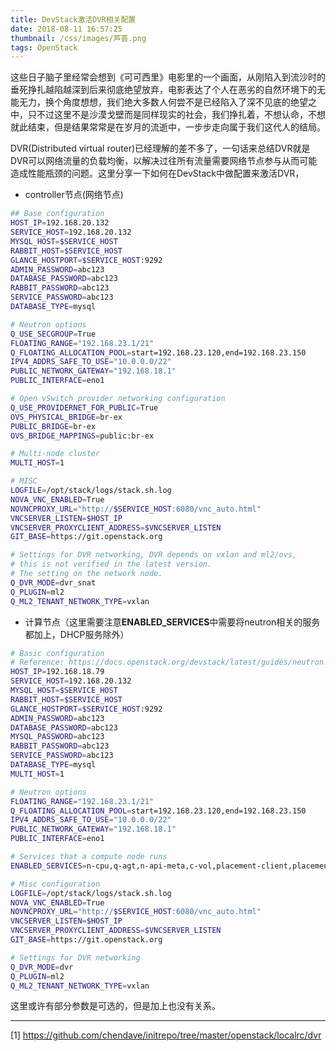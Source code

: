 ```yaml
---
title: DevStack激活DVR相关配置
date: 2018-08-11 16:57:25
thumbnail: /css/images/芦荟.png
tags: OpenStack
---
```


这些日子脑子里经常会想到《可可西里》电影里的一个画面，从刚陷入到流沙时的垂死挣扎越陷越深到后来彻底绝望放弃，电影表达了个人在恶劣的自然环境下的无能无力，换个角度想想，我们绝大多数人何尝不是已经陷入了深不见底的绝望之中，只不过这里不是沙漠戈壁而是同样现实的社会，我们挣扎着，不想认命，不想就此结束，但是结果常常是在岁月的流逝中，一步步走向属于我们这代人的结局。

DVR(Distributed virtual router)已经理解的差不多了，一句话来总结DVR就是DVR可以网络流量的负载均衡，以解决过往所有流量需要网络节点参与从而可能造成性能瓶颈的问题。这里分享一下如何在DevStack中做配置来激活DVR，

- controller节点(网络节点)
``` bash
## Base configuration
HOST_IP=192.168.20.132
SERVICE_HOST=192.168.20.132
MYSQL_HOST=$SERVICE_HOST
RABBIT_HOST=$SERVICE_HOST
GLANCE_HOSTPORT=$SERVICE_HOST:9292
ADMIN_PASSWORD=abc123
DATABASE_PASSWORD=abc123
RABBIT_PASSWORD=abc123
SERVICE_PASSWORD=abc123
DATABASE_TYPE=mysql

# Neutron options
Q_USE_SECGROUP=True
FLOATING_RANGE="192.168.23.1/21"
Q_FLOATING_ALLOCATION_POOL=start=192.168.23.120,end=192.168.23.150
IPV4_ADDRS_SAFE_TO_USE="10.0.0.0/22"
PUBLIC_NETWORK_GATEWAY="192.168.18.1"
PUBLIC_INTERFACE=eno1

# Open vSwitch provider networking configuration
Q_USE_PROVIDERNET_FOR_PUBLIC=True
OVS_PHYSICAL_BRIDGE=br-ex
PUBLIC_BRIDGE=br-ex
OVS_BRIDGE_MAPPINGS=public:br-ex

# Multi-node cluster
MULTI_HOST=1

# MISC
LOGFILE=/opt/stack/logs/stack.sh.log
NOVA_VNC_ENABLED=True
NOVNCPROXY_URL="http://$SERVICE_HOST:6080/vnc_auto.html"
VNCSERVER_LISTEN=$HOST_IP
VNCSERVER_PROXYCLIENT_ADDRESS=$VNCSERVER_LISTEN
GIT_BASE=https://git.openstack.org

# Settings for DVR networking, DVR depends on vxlan and ml2/ovs,
# this is not verified in the latest version.
# The setting on the network node.
Q_DVR_MODE=dvr_snat
Q_PLUGIN=ml2
Q_ML2_TENANT_NETWORK_TYPE=vxlan

```


- 计算节点（这里需要注意**ENABLED_SERVICES**中需要将neutron相关的服务都加上，DHCP服务除外）

``` bash
# Basic configuration
# Reference: https://docs.openstack.org/devstack/latest/guides/neutron.html
HOST_IP=192.168.18.79
SERVICE_HOST=192.168.20.132
MYSQL_HOST=$SERVICE_HOST
RABBIT_HOST=$SERVICE_HOST
GLANCE_HOSTPORT=$SERVICE_HOST:9292
ADMIN_PASSWORD=abc123
DATABASE_PASSWORD=abc123
MYSQL_PASSWORD=abc123
RABBIT_PASSWORD=abc123
SERVICE_PASSWORD=abc123
DATABASE_TYPE=mysql
MULTI_HOST=1

# Neutron options
FLOATING_RANGE="192.168.23.1/21"
Q_FLOATING_ALLOCATION_POOL=start=192.168.23.120,end=192.168.23.150
IPV4_ADDRS_SAFE_TO_USE="10.0.0.0/22"
PUBLIC_NETWORK_GATEWAY="192.168.18.1"
PUBLIC_INTERFACE=eno1

# Services that a compute node runs
ENABLED_SERVICES=n-cpu,q-agt,n-api-meta,c-vol,placement-client,placement-api,neutron,q-l3,q-meta

# Misc configuration
LOGFILE=/opt/stack/logs/stack.sh.log
NOVA_VNC_ENABLED=True
NOVNCPROXY_URL="http://$SERVICE_HOST:6080/vnc_auto.html"
VNCSERVER_LISTEN=$HOST_IP
VNCSERVER_PROXYCLIENT_ADDRESS=$VNCSERVER_LISTEN
GIT_BASE=https://git.openstack.org

# Settings for DVR networking
Q_DVR_MODE=dvr
Q_PLUGIN=ml2
Q_ML2_TENANT_NETWORK_TYPE=vxlan
```

这里或许有部分参数是可选的，但是加上也没有关系。

---
[1] https://github.com/chendave/initrepo/tree/master/openstack/localrc/dvr
